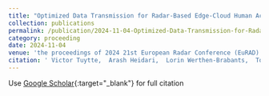 ```yaml
---
title: "Optimized Data Transmission for Radar-Based Edge-Cloud Human Activity Recognition via Quantization"
collection: publications
permalink: /publication/2024-11-04-Optimized-Data-Transmission-for-Radar-Based-Edge-Cloud-Human-Activity-Recognition-via-Quantization
category: proceeding
date: 2024-11-04
venue: 'the proceedings of 2024 21st European Radar Conference (EuRAD)'
citation: ' Victor Tuytte,  Arash Heidari,  Lorin Werthen-Brabants,  Tom Dhaene,  Ivo Couckuyt, &quot;Optimized Data Transmission for Radar-Based Edge-Cloud Human Activity Recognition via Quantization.&quot; In the proceedings of 2024 21st European Radar Conference (EuRAD), 2024.'
---
```

Use [Google Scholar](https://scholar.google.com/scholar?q=Optimized+Data+Transmission+for+Radar+Based+Edge+Cloud+Human+Activity+Recognition+via+Quantization){:target="_blank"} for full citation